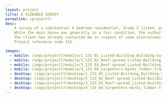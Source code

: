 ```yaml
---
layout: project
title: A SIZEABLE SURVEY
permalink: /project7/
desc:
    A survey of a substantial 6 bedroom residential, Grade 2 listed, property with a large range of outbuildings to the rear.<br><br>
    While the main house was generally in a fair condition, the outbuilding had some significant structural defects.  The survey also required inspection of rarely accessed roof voids in order to provide a complete detailed survey report of the property.  As well as assisting in identifying potential defects and repairs, this level of inspection enables a better understanding of a property’s historic significance, which is necessary when looking to alter a listed building.<br><br>
    The client has already contacted me in respect of some alterations they require further advice on.<br><br>
    Project reference code 133.

images:
  - mobile: /imgs/project7/mobile/1_133_01_Listed-Building_Building-Survey_Strucutral-Survey_Pre-aquisition_Building-Defects_Historic_Town-House_M.jpg
  - mobile: /imgs/project7/mobile/2_133_02_Roof-spread_Listed-Building_Building-Survey_Strucutral-Survey_Pre-aquisition_Building-Defects_Historic_Town-House_M.jpg
  - mobile: /imgs/project7/mobile/3_133_03_Roof-spread_Listed-Building_Building-Survey_Strucutral-Survey_Pre-aquisition_Building-Defects_Historic_Town-House_M.jpg
  - mobile: /imgs/project7/mobile/4_133_04_Carpenters-marks_Timber-frame_Listed-Building_Building-Survey_Strucutral-Survey_Pre-aquisition_Building-Defects_Historic_Town-House_M.jpg
  - desktop: /imgs/project7/desktop/1_133_01_Listed-Building_Building-Survey_Strucutral-Survey_Pre-aquisition_Building-Defects_Historic_Town-House_DT.jpg
  - desktop: /imgs/project7/desktop/2_133_02_Roof-spread_Listed-Building_Building-Survey_Strucutral-Survey_Pre-aquisition_Building-Defects_Historic_Town-House_DT.jpg
  - desktop: /imgs/project7/desktop/3_133_03_Roof-spread_Listed-Building_Building-Survey_Strucutral-Survey_Pre-aquisition_Building-Defects_Historic_Town-House_DT.jpg
  - desktop: /imgs/project7/desktop/4_133_04_Carpenters-marks_Timber-frame_Listed-Building_Building-Survey_Strucutral-Survey_Pre-aquisition_Building-Defects_Historic_Town-House_DT.jpg
---
```

